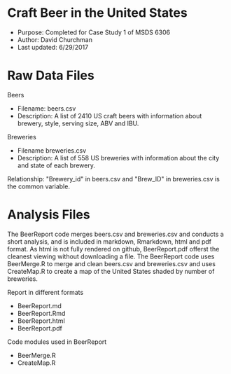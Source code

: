 # Craft Beer in the United States
* Purpose: Completed for Case Study 1 of MSDS 6306 
* Author: David Churchman
* Last updated: 6/29/2017

# Raw Data Files
Beers
* Filename: beers.csv
* Description: A list of 2410 US craft beers with information about brewery, style, serving size, ABV and IBU. 

Breweries
* Filename breweries.csv
* Description: A list of 558 US breweries with information about the city and state of each brewery.

Relationship: "Brewery_id" in beers.csv and "Brew_ID" in breweries.csv is the common variable.

# Analysis Files
The BeerReport code merges beers.csv and breweries.csv and conducts a short analysis, and is included in markdown, Rmarkdown, html and pdf format. As html is not fully rendered on github, BeerReport.pdf offerst the cleanest viewing without downloading a file.  The BeerReport code uses BeerMerge.R to merge and clean beers.csv and breweries.csv and uses CreateMap.R to create a map of the United States shaded by number of breweries.

Report in different formats
* BeerReport.md
* BeerReport.Rmd
* BeerReport.html
* BeerReport.pdf

Code modules used in BeerReport
* BeerMerge.R
* CreateMap.R


